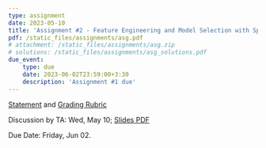 ```yaml
---
type: assignment
date: 2023-05-10
title: 'Assignment #2 - Feature Engineering and Model Selection with Spark'
pdf: /static_files/assignments/asg.pdf
# attachment: /static_files/assignments/asg.zip
# solutions: /static_files/assignments/asg_solutions.pdf
due_event: 
    type: due
    date: 2023-06-02T23:59:00+3:30
    description: 'Assignment #1 due'
---
```


<!-- Release Date: Mon, Oct 3 -->

[Statement]() and [Grading Rubric]()

Discussion by TA: Wed, May 10; [Slides PDF]()

Due Date: Friday, Jun 02.

<!-- This is a sample assignment. -->

